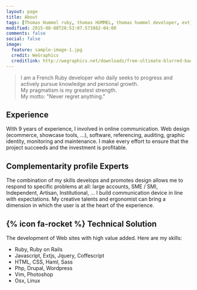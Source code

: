 ```yaml
---
layout: page
title: About
tags: [Thomas Hummel ruby, thomas HUMMEL, thomas hummel developer, extjs, ruby, RoR, rails]
modified: 2015-08-08T20:53:07.573882-04:00
comments: false
social: false
image:
  feature: sample-image-1.jpg
  credit: WeGraphics
  creditlink: http://wegraphics.net/downloads/free-ultimate-blurred-background-pack/
---
```


> I am a French Ruby developer who daily seeks to progress and actively pursue
knowledge and personal growth. <br/>
My pragmatism is my greatest strength.<br/>
My motto: "Never regret anything."

## Experience

With 9 years of experience, I involved in online communication. Web design (ecommerce, showcase tools, ...),
software, referencing, auditing, graphic identity, monitoring and maintenance.
I make every effort to ensure that the project succeeds and the investment is profitable.

## Complementarity profile Experts


The combination of my skills develops and promotes design allows me to respond to specific problems
at all: large accounts, SME / SMI, Independent, Artisan, Institutional, ...
I build communication device in line with expectations. My creative talents and
ergonomist can bring a dimension in which the user is at the heart of the experience.

## {% icon fa-rocket %}  Technical Solution

The development of Web sites with high value added. Here are my skills:

* Ruby, Ruby on Rails
* Javascript, Extjs, Jquery, Coffescript
* HTML, CSS, Haml, Sass
* Php, Drupal, Wordpress
* Vim, Photoshop
* Osx, Linux

